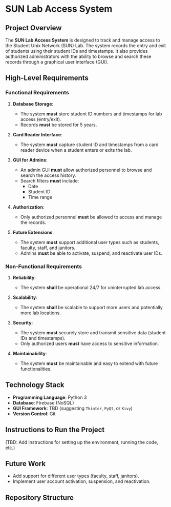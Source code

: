 # SUN Lab Access System

## Project Overview
The **SUN Lab Access System** is designed to track and manage access to the Student Unix Network (SUN) Lab. The system records the entry and exit of students using their student IDs and timestamps. It also provides authorized administrators with the ability to browse and search these records through a graphical user interface (GUI).

## High-Level Requirements

### Functional Requirements
1. **Database Storage**:
   - The system **must** store student ID numbers and timestamps for lab access (entry/exit).
   - Records **must** be stored for 5 years.

2. **Card Reader Interface**:
   - The system **must** capture student ID and timestamps from a card reader device when a student enters or exits the lab.

3. **GUI for Admins**:
   - An admin GUI **must** allow authorized personnel to browse and search the access history.
   - Search filters **must** include:
     - Date
     - Student ID
     - Time range

4. **Authorization**:
   - Only authorized personnel **must** be allowed to access and manage the records.

5. **Future Extensions**:
   - The system **must** support additional user types such as students, faculty, staff, and janitors.
   - Admins **must** be able to activate, suspend, and reactivate user IDs.

### Non-Functional Requirements
1. **Reliability**:
   - The system **shall** be operational 24/7 for uninterrupted lab access.

2. **Scalability**:
   - The system **shall** be scalable to support more users and potentially more lab locations.

3. **Security**:
   - The system **must** securely store and transmit sensitive data (student IDs and timestamps).
   - Only authorized users **must** have access to sensitive information.

4. **Maintainability**:
   - The system **must** be maintainable and easy to extend with future functionalities.

## Technology Stack
- **Programming Language**: Python 3
- **Database**: Firebase (NoSQL)
- **GUI Framework**: TBD (suggesting `Tkinter`, `PyQt`, or `Kivy`)
- **Version Control**: Git

## Instructions to Run the Project
(TBD: Add instructions for setting up the environment, running the code, etc.)

## Future Work
- Add support for different user types (faculty, staff, janitors).
- Implement user account activation, suspension, and reactivation.

## Repository Structure
